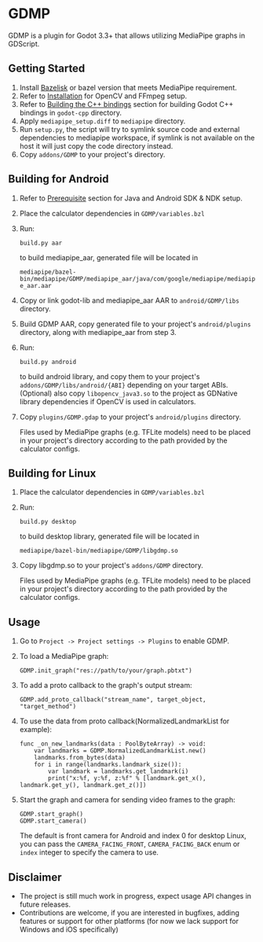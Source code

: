 # GDMP
GDMP is a plugin for Godot 3.3+ that allows utilizing MediaPipe graphs in GDScript.

## Getting Started
1. Install [Bazelisk](https://docs.bazel.build/versions/main/install-bazelisk.html) or bazel version that meets MediaPipe requirement.
2. Refer to [Installation](https://google.github.io/mediapipe/getting_started/install.html) for OpenCV and FFmpeg setup.
3. Refer to [Building the C++ bindings](https://docs.godotengine.org/en/stable/tutorials/plugins/gdnative/gdnative-cpp-example.html#building-the-c-bindings) section for building Godot C++ bindings in `godot-cpp` directory.
4. Apply `mediapipe_setup.diff` to `mediapipe` directory.
5. Run `setup.py`, the script will try to symlink source code and external dependencies to mediapipe workspace, if symlink is not available on the host it will just copy the code directory instead.
6. Copy `addons/GDMP` to your project's directory.

## Building for Android
1. Refer to [Prerequisite](https://google.github.io/mediapipe/getting_started/android.html#prerequisite) section for Java and Android SDK & NDK setup.
2. Place the calculator dependencies in `GDMP/variables.bzl`
3. Run:

    ```
    build.py aar
    ```
    to build mediapipe_aar, generated file will be located in

    `mediapipe/bazel-bin/mediapipe/GDMP/mediapipe_aar/java/com/google/mediapipe/mediapipe_aar.aar`
4. Copy or link godot-lib and mediapipe_aar AAR to `android/GDMP/libs` directory.
5. Build GDMP AAR, copy generated file to your project's `android/plugins` directory, along with mediapipe_aar from step 3.
6. Run:

    ```
    build.py android
    ```
    to build android library, and copy them to your project's `addons/GDMP/libs/android/{ABI}` depending on your target ABIs.
    (Optional) also copy `libopencv_java3.so` to the project as GDNative library dependencies if OpenCV is used in calculators.

7. Copy `plugins/GDMP.gdap` to your project's `android/plugins` directory.

    Files used by MediaPipe graphs (e.g. TFLite models) need to be placed in your project's directory according to the path provided by the calculator configs.

## Building for Linux
1. Place the calculator dependencies in `GDMP/variables.bzl`
2. Run:

    ```
    build.py desktop
    ```
    to build desktop library, generated file will be located in

    `mediapipe/bazel-bin/mediapipe/GDMP/libgdmp.so`
3. Copy libgdmp.so to your project's `addons/GDMP` directory.

    Files used by MediaPipe graphs (e.g. TFLite models) need to be placed in your project's directory according to the path provided by the calculator configs.

## Usage
1. Go to `Project -> Project settings -> Plugins` to enable GDMP.
2. To load a MediaPipe graph:

    ```gdscript
    GDMP.init_graph("res://path/to/your/graph.pbtxt")
    ```

3. To add a proto callback to the graph's output stream:

    ```gdscript
    GDMP.add_proto_callback("stream_name", target_object, "target_method")
    ```
4. To use the data from proto callback(NormalizedLandmarkList for example):

    ```gdscript
    func _on_new_landmarks(data : PoolByteArray) -> void:
        var landmarks = GDMP.NormalizedLandmarkList.new()
        landmarks.from_bytes(data)
        for i in range(landmarks.landmark_size()):
            var landmark = landmarks.get_landmark(i)
            print("x:%f, y:%f, z:%f" % [landmark.get_x(), landmark.get_y(), landmark.get_z()])
    ```
5. Start the graph and camera for sending video frames to the graph:

    ```gdscript
    GDMP.start_graph()
    GDMP.start_camera()
    ```
    The default is front camera for Android and index 0 for desktop Linux, you can pass the `CAMERA_FACING_FRONT`, `CAMERA_FACING_BACK` enum or `index` integer to specify the camera to use.

## Disclaimer
- The project is still much work in progress, expect usage API changes in future releases.
-  Contributions are welcome, if you are interested in bugfixes, adding features or support for other platforms (for now we lack support for Windows and iOS specifically)
